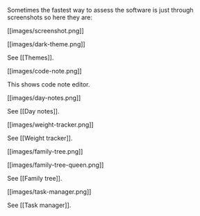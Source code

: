 Sometimes the fastest way to assess the software is just through screenshots so here they are:

[[images/screenshot.png]]

[[images/dark-theme.png]]

See [[Themes]].

[[images/code-note.png]]

This shows code note editor.

[[images/day-notes.png]]

See [[Day notes]].

[[images/weight-tracker.png]]

See [[Weight tracker]].

[[images/family-tree.png]]

[[images/family-tree-queen.png]]

See [[Family tree]].

[[images/task-manager.png]]

See [[Task manager]].